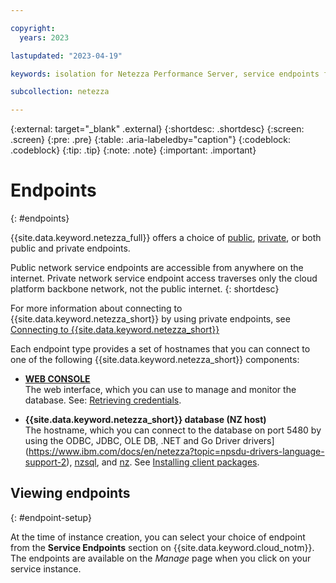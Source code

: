 ```yaml
---

copyright:
  years: 2023

lastupdated: "2023-04-19"

keywords: isolation for Netezza Performance Server, service endpoints for Netezza Performance Server, private network for Netezza Performance Server, network isolation in Netezza Performance Server, non-public routes for Netezza Performance Server, private connection for Netezza Performance Server, private connectivity for Netezza Performance Server, endpoints,

subcollection: netezza

---
```


{:external: target="_blank" .external}
{:shortdesc: .shortdesc}
{:screen: .screen}
{:pre: .pre}
{:table: .aria-labeledby="caption"}
{:codeblock: .codeblock}
{:tip: .tip}
{:note: .note}
{:important: .important}


# Endpoints
{: #endpoints}

{{site.data.keyword.netezza_full}} offers a choice of [public](/docs/netezza?topic=netezza-connecting-overview#public_endpoint), [private](/docs/netezza?topic=netezza-connecting-overview#private_endpoint), or both public and private endpoints. 

Public network service endpoints are accessible from anywhere on the internet. Private network service endpoint access traverses only the cloud platform backbone network, not the public internet.
{: shortdesc}

For more information about connecting to {{site.data.keyword.netezza_short}} by using private endpoints, see [Connecting to {{site.data.keyword.netezza_short}}](docs/netezza?topic=netezza-connecting-overview)

Each endpoint type provides a set of hostnames that you can connect to one of the following {{site.data.keyword.netezza_short}} components:

- **[WEB CONSOLE](/docs/netezza?topic=netezza-getstarted-console)**  
   The web interface, which you can use to manage and monitor the database.  See: [Retrieving credentials](/docs/netezza?topic=netezza-next-endpoints).

- **{{site.data.keyword.netezza_short}} database (NZ host)**  
   The hostname, which you can connect to the database on port 5480 by using the ODBC, JDBC, OLE DB, .NET and Go Driver drivers](https://www.ibm.com/docs/en/netezza?topic=npsdu-drivers-language-support-2), [nzsql](https://www.ibm.com/docs/en/netezza?topic=sc-nzsql-command-2), and [nz](/docs/netezza?topic=netezza-nztool).  See [Installing client packages](https://www.ibm.com/docs/en/netezza?topic=npsda-installing-client-software-packages-2).


## Viewing endpoints
{: #endpoint-setup}

At the time of instance creation, you can select your choice of endpoint from the **Service Endpoints** section on {{site.data.keyword.cloud_notm}}.
The endpoints are available on the *Manage* page when you click on your service instance.
